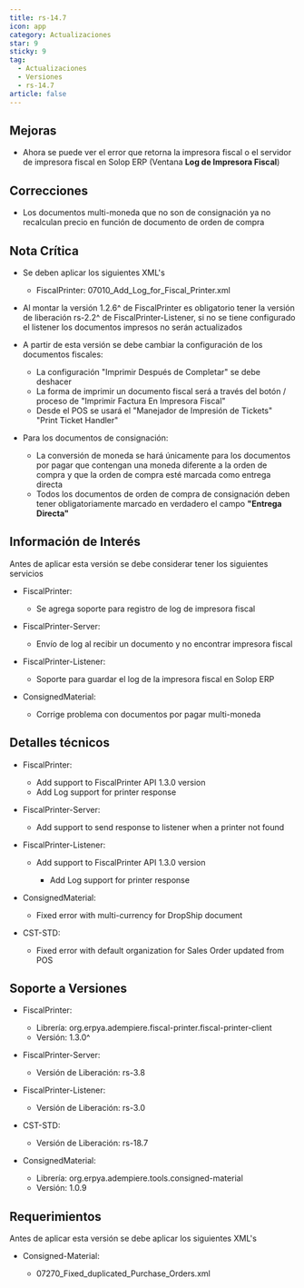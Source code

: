 ```yaml
---
title: rs-14.7
icon: app
category: Actualizaciones
star: 9
sticky: 9
tag:
  - Actualizaciones
  - Versiones
  - rs-14.7
article: false
---
```


## Mejoras

- Ahora se puede ver el error que retorna la impresora fiscal o el servidor de impresora fiscal en Solop ERP (Ventana **Log de Impresora Fiscal**)

## Correcciones

- Los documentos multi-moneda que no son de consignación ya no recalculan precio en función de documento de orden de compra

## Nota Crítica

- Se deben aplicar los siguientes XML's

  - FiscalPrinter: 07010_Add_Log_for_Fiscal_Printer.xml

- Al montar la versión 1.2.6^ de FiscalPrinter es obligatorio tener la versión de liberación rs-2.2^ de FiscalPrinter-Listener, si no se tiene configurado el listener los documentos impresos no serán actualizados
- A partir de esta versión se debe cambiar la configuración de los documentos fiscales:

  - La configuración "Imprimir Después de Completar" se debe deshacer
  - La forma de imprimir un documento fiscal será a través del botón / proceso de "Imprimir Factura En Impresora Fiscal"
  - Desde el POS se usará el "Manejador de Impresión de Tickets" "Print Ticket Handler"

- Para los documentos de consignación:

  - La conversión de moneda se hará únicamente para los documentos por pagar que contengan una moneda diferente a la orden de compra y que la orden de compra esté marcada como entrega directa
  - Todos los documentos de orden de compra de consignación deben tener obligatoriamente marcado en verdadero el campo **"Entrega Directa"**

## Información de Interés

Antes de aplicar esta versión se debe considerar tener los siguientes servicios

- FiscalPrinter:

  - Se agrega soporte para registro de log de impresora fiscal

- FiscalPrinter-Server:

  - Envío de log al recibir un documento y no encontrar impresora fiscal

- FiscalPrinter-Listener:

  - Soporte para guardar el log de la impresora fiscal en Solop ERP

- ConsignedMaterial:

  - Corrige problema con documentos por pagar multi-moneda

## Detalles técnicos

- FiscalPrinter:

  - Add support to FiscalPrinter API 1.3.0 version
  - Add Log support for printer response

- FiscalPrinter-Server:

  - Add support to send response to listener when a printer not found

- FiscalPrinter-Listener:

  - Add support to FiscalPrinter API 1.3.0 version

    - Add Log support for printer response

- ConsignedMaterial:
  
  - Fixed error with multi-currency for DropShip document

- CST-STD:

  - Fixed error with default organization for Sales Order updated from POS

## Soporte a Versiones

- FiscalPrinter:

  - Librería: org.erpya.adempiere.fiscal-printer.fiscal-printer-client
  - Versión: 1.3.0^

- FiscalPrinter-Server:

  - Versión de Liberación: rs-3.8

- FiscalPrinter-Listener:

  - Versión de Liberación: rs-3.0
  
- CST-STD:

  - Versión de Liberación: rs-18.7

- ConsignedMaterial:

  - Librería: org.erpya.adempiere.tools.consigned-material
  - Versión: 1.0.9

## Requerimientos

Antes de aplicar esta versión se debe aplicar los siguientes XML's

- Consigned-Material:

  - 07270_Fixed_duplicated_Purchase_Orders.xml
